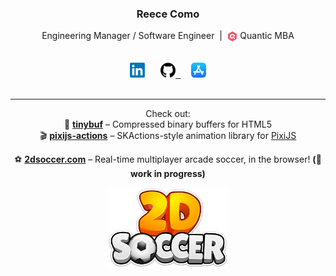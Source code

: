 <h3 align="center">Reece Como</h3>

<!-- Headline -->
<p align="center">
  Engineering Manager / Software Engineer
  &nbsp;|&nbsp;
  <sub><img alt="Quantic School of Business and Technology Logo" width="16.5px" src="https://raw.githubusercontent.com/reececomo/reececomo/main/assets/quantic-sbt.png" /></sub> Quantic MBA
</p>

<!-- Links -->
<p align="center">
  <kbd>
    <br/>
    &nbsp;
    <!-- LinkedIn -->
    <a href="https://www.linkedin.com/in/reececomo/"><!--
      --><img alt="LinkedIn" width="24px" src="https://raw.githubusercontent.com/reececomo/reececomo/main/assets/linkedin.png" /><!--
    --></a>
    &nbsp;
    <!-- GitHub -->
    <a href="https://github.com/reececomo"><!--
      --><picture><!--
        --><source media="(prefers-color-scheme: dark)" srcset="https://raw.githubusercontent.com/reececomo/reececomo/main/assets/github-w.png"><!--
        --><img alt="GitHub" width="24px" src="https://raw.githubusercontent.com/reececomo/reececomo/main/assets/github.png" />
      </picture><!--
    --></a>
    &nbsp;
    <!-- App Store -->
    <a href="https://apps.apple.com/au/developer/playmatic-pty-ltd/id1486480408"><!--
      --><img alt="App Store" width="24px" src="https://raw.githubusercontent.com/reececomo/reececomo/main/assets/apple-appstore.png" /><!--
    --></a>
    &nbsp;
    <br/>
    &nbsp;
  </kbd>
</p>

<hr/>

<!-- Main banner -->
<p align="center">
  Check out:
  <br/>🔌 <b><a href="https://github.com/reececomo/tinybuf">tinybuf</a></b> – Compressed binary buffers for HTML5
  <br/>🎬 <b><a href="https://github.com/reececomo/pixijs-actions">pixijs-actions</a></b> – SKActions-style animation library for <a href="https://github.com/pixijs/pixijs">PixiJS</a>
</p>
<p align="center">
  ⚽ <b><a href="https://2dsoccer.com">2dsoccer.com</a></b> – Real-time multiplayer arcade soccer, in the browser! <b>(🚧 work in progress)</b>
</p>
<p align="center">
  <a href="https://2dsoccer.com"><img alt="2DSoccer.com Logo" height="128px" src="https://raw.githubusercontent.com/reececomo/reececomo/main/assets/2d-soccer.png" /></a>
</p>
